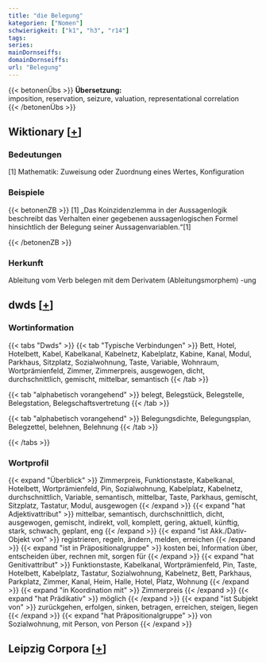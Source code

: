 ```yaml
---
title: "die Belegung"
kategorien: ["Nomen"]
schwierigkeit: ["k1", "h3", "r14"]
tags:
series:
mainDornseiffs:
domainDornseiffs:
url: "Belegung"
---
```


{{< betonenÜbs >}}
**Übersetzung:**  
imposition, reservation, seizure, valuation, representational correlation  
{{< /betonenÜbs >}}

## Wiktionary [[+](https://de.wiktionary.org/wiki/Belegung)]

### Bedeutungen
[1] Mathematik: Zuweisung oder Zuordnung eines Wertes, Konfiguration  

### Beispiele
{{< betonenZB >}}
[1] „Das Koinzidenzlemma in der Aussagenlogik beschreibt das Verhalten einer gegebenen aussagenlogischen Formel hinsichtlich der Belegung seiner Aussagenvariablen.“[1]  

{{< /betonenZB >}}
### Herkunft
Ableitung vom Verb belegen mit dem Derivatem (Ableitungsmorphem) -ung  



## dwds [[+](https://www.dwds.de/wb/Belegung)]

### Wortinformation
{{< tabs "Dwds" >}}
{{< tab "Typische Verbindungen" >}}
Bett, Hotel, Hotelbett, Kabel, Kabelkanal, Kabelnetz, Kabelplatz, Kabine, Kanal, Modul, Parkhaus, Sitzplatz, Sozialwohnung, Taste, Variable, Wohnraum, Wortprämienfeld, Zimmer, Zimmerpreis, ausgewogen, dicht, durchschnittlich, gemischt, mittelbar, semantisch
{{< /tab >}}

{{< tab "alphabetisch vorangehend" >}}
belegt, Belegstück, Belegstelle, Belegstation, Belegschaftsvertretung
{{< /tab >}}

{{< tab "alphabetisch vorangehend" >}}
Belegungsdichte, Belegungsplan, Belegzettel, belehnen, Belehnung
{{< /tab >}}

{{< /tabs >}}

### Wortprofil
{{< expand "Überblick" >}} Zimmerpreis, Funktionstaste, Kabelkanal, Hotelbett, Wortprämienfeld, Pin, Sozialwohnung, Kabelplatz, Kabelnetz, durchschnittlich, Variable, semantisch, mittelbar, Taste, Parkhaus, gemischt, Sitzplatz, Tastatur, Modul, ausgewogen {{< /expand >}}
{{< expand "hat Adjektivattribut" >}} mittelbar, semantisch, durchschnittlich, dicht, ausgewogen, gemischt, indirekt, voll, komplett, gering, aktuell, künftig, stark, schwach, geplant, eng {{< /expand >}}
{{< expand "ist Akk./Dativ-Objekt von" >}} registrieren, regeln, ändern, melden, erreichen {{< /expand >}}
{{< expand "ist in Präpositionalgruppe" >}} kosten bei, Information über, entscheiden über, rechnen mit, sorgen für {{< /expand >}}
{{< expand "hat Genitivattribut" >}} Funktionstaste, Kabelkanal, Wortprämienfeld, Pin, Taste, Hotelbett, Kabelplatz, Tastatur, Sozialwohnung, Kabelnetz, Bett, Parkhaus, Parkplatz, Zimmer, Kanal, Heim, Halle, Hotel, Platz, Wohnung {{< /expand >}}
{{< expand "in Koordination mit" >}} Zimmerpreis {{< /expand >}}
{{< expand "hat Prädikativ" >}} möglich {{< /expand >}}
{{< expand "ist Subjekt von" >}} zurückgehen, erfolgen, sinken, betragen, erreichen, steigen, liegen {{< /expand >}}
{{< expand "hat Präpositionalgruppe" >}} von Sozialwohnung, mit Person, von Person {{< /expand >}}

## Leipzig Corpora [[+](https://corpora.uni-leipzig.de/en/res?word=Belegung&corpusId=deu_newscrawl-public_2018)]


